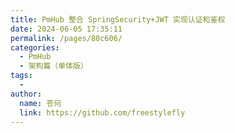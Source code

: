 ```yaml
---
title: PmHub 整合 SpringSecurity+JWT 实现认证和鉴权
date: 2024-06-05 17:35:11
permalink: /pages/80c606/
categories:
  - PmHub
  - 架构篇（单体版）
tags:
  - 
author: 
  name: 苍何
  link: https://github.com/freestylefly
---
```

